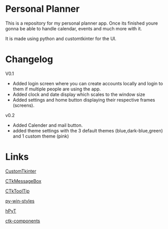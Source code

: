 # Personal Planner
This is a repository for my personal planner app. Once its finished youre gonna be able to handle calendar, events and much more with it.

It is made using python and customtkinter for the UI.

# Changelog
V0.1
- Added login screen where you can create accounts locally and login to them if multiple people are using the app.
- Added clock and date display which scales to the window size
- Added settings and home button displaying their respective frames (screens).

v0.2
- Added Calender and mail button.
- added theme settings with the 3 default themes (blue,dark-blue,green) and 1 custom theme (pink)

# Links

[CustomTkinter](https://github.com/TomSchimansky/CustomTkinter)

[CTkMessageBox](https://github.com/Akascape/CTkMessagebox)

[CTkToolTip](https://github.com/Akascape/CTkToolTip)

[py-win-styles](https://github.com/Akascape/py-window-styles)

[hPyT](https://github.com/Zingzy/hPyT)

[ctk-components](https://github.com/rudymohammadbali/ctk_components)
